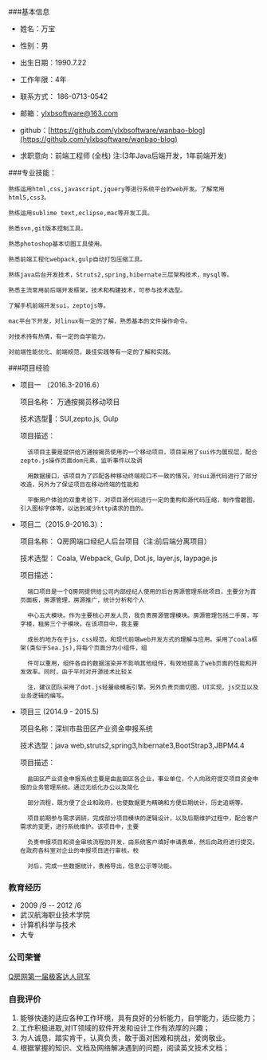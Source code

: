 ###基本信息
- 姓名：万宝

- 性别：男

- 出生日期：1990.7.22

- 工作年限：4年

- 联系方式： 186-0713-0542

- 邮箱：ylxbsoftware@163.com

- github：[https://github.com/ylxbsoftware/wanbao-blog](https://github.com/ylxbsoftware/wanbao-blog)

- 求职意向：前端工程师 (全栈)  注:(3年Java后端开发，1年前端开发)

###专业技能：

	熟练运用html,css,javascript,jquery等进行系统平台的web开发。了解常用html5,css3。
	
	熟练运用sublime text,eclipse,mac等开发工具。
	
	熟悉svn,git版本控制工具。
	
	熟悉photoshop基本切图工具使用。
	
	熟悉前端工程化webpack,gulp自动打包压缩工具。
	
	熟练java后台开发技术，Struts2,spring,hibernate三层架构技术，mysql等。
	
	熟悉主流常用前后端开发框架，技术和构建技术，可参与技术选型。
	
	了解手机前端开发sui，zeptojs等。
	
	mac平台下开发，对linux有一定的了解，熟悉基本的文件操作命令。
	
	对技术持有热情，有一定的自学能力。
	
	对前端性能优化、前端规范，最佳实践等有一定的了解和实践。
	
###项目经验

- 项目一 （2016.3-2016.6）	  

	项目名称： 万通按揭员移动项目 
	
	技术选型：SUI,zepto.js, Gulp
	
	项目描述：
	
		该项目主要是提供给万通按揭员使用的一个移动项目，项目采用了sui作为展现层，配合zepto.js操作页面dom元素，监听事件以及调
		
		用数据接口，该项目为了匹配各种移动终端视口不一致的情况，对sui源代码进行了部分改造，另外为了保证项目在移动终端的性能和
		
		平衡用户体验的双重考验下，对项目源代码进行一定的重构和源代码压缩，制作雪碧图，引入图标字体等，以达到减少http请求的目的。
		
- 项目二（2015.9-2016.3）：

  项目名称： Q房网端口经纪人后台项目（注:前后端分离项目）
  
  技术选型： Coala, Webpack, Gulp, Dot.js, layer.js, laypage.js
  
  项目描述： 
  			
  		端口项目是一个Q房网提供给公司内部经纪人使用的后台房源管理系统项目，主要分为首页面板，房源管理，房源推广，统计分析和个人
  		
  		中心五大模块。作为主要核心开发人员，我负责房源管理模块。房源管理包括二手房，写字楼，租房三个子模块。在该项目中，我主要
  		
  		成长的地方在于js，css规范，和现代前端web开发方式的理解与应用。采用了coala框架(类似于Sea.js),将每个页面分为小组件，组
  		
  		件可以重用，组件各自的数据渲染并不影响其他组件，有效地提高了web页面的性能和开发效率。同时，由于平时对开源技术比较关
  		
  		注，建议团队采用了dot.js轻量级模板引擎。另外负责页面切图，UI实现，js交互以及业务逻辑的编写。
	   
	   
		
- 项目三 (2014.9 - 2015.5)		

	项目名称：深圳市盐田区产业资金申报系统
	
	技术选型：java web,struts2,spring3,hibernate3,BootStrap3,JBPM4.4
	
	项目描述： 
	
		盐田区产业资金申报系统主要是由盐田区各企业，事业单位，个人向政府提交项目资金申报的业务管理系统。通过无纸化办公以及简化
		
		部分流程，既方便了企业和政府，也使数据更为精确和方便后期统计，历史追朔等。
		
		项目前期参与需求调研，完成部分项目模块的逻辑设计，以及后期维护过程中，配合客户需求的变更，进行系统维护。该项目中，主要
				
		负责申报项目和资金审核流程的开发，由系统客户填好申请表单，然后向政府进行提交。在政府各科室对企业的申报项目进行审核，校
				
		对后，完成一些数据统计，表格导出，信息公示等功能。 


### 教育经历

- 2009 /9 -- 2012 /6   
- 武汉航海职业技术学院 	
- 计算机科学与技术  
- 大专

### 公司荣誉

[Q房网第一届极客达人冠军](http://shenzhen.qfang.com/info/aboutQfang/335?infoType=NEWS_CENTER)
	
###  自我评价

1. 能够快速的适应各种工作环境，具有良好的分析能力，自学能力，适应能力；2. 工作积极进取,对IT领域的软件开发和设计工作有浓厚的兴趣；3. 为人诚恳，踏实肯干，认真负责，敢于面对困难和挑战，爱岗敬业。 
4. 根据掌握的知识、文档及网络解决遇到的问题，阅读英文技术文档；
	
	
		
